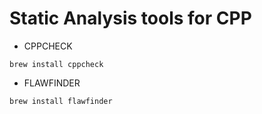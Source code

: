 # Static Analysis tools for CPP
- CPPCHECK
```
brew install cppcheck
```
- FLAWFINDER
```
brew install flawfinder
```

